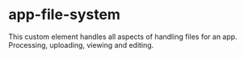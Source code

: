 # app-file-system
This custom element handles all aspects of handling files for an app. Processing, uploading, viewing and editing.
